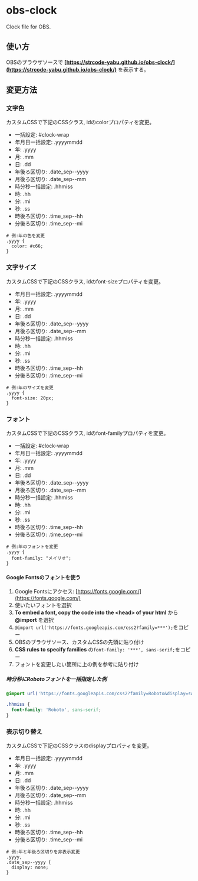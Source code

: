 # obs-clock

Clock file for OBS.

## 使い方

OBSのブラウザソースで
**[https://strcode-yabu.github.io/obs-clock/](https://strcode-yabu.github.io/obs-clock/)**
を表示する。

## 変更方法

### 文字色

カスタムCSSで下記のCSSクラス, idのcolorプロパティを変更。

- 一括設定: #clock-wrap
- 年月日一括設定: .yyyymmdd
- 年: .yyyy
- 月: .mm
- 日: .dd
- 年後ろ区切り: .date_sep--yyyy
- 月後ろ区切り: .date_sep--mm
- 時分秒一括設定: .hhmiss
- 時: .hh
- 分: .mi
- 秒: .ss
- 時後ろ区切り: .time_sep--hh
- 分後ろ区切り: .time_sep--mi

```
# 例:年の色を変更
.yyyy {
  color: #c66;
}
```


### 文字サイズ

カスタムCSSで下記のCSSクラス, idのfont-sizeプロパティを変更。

- 年月日一括設定: .yyyymmdd
- 年: .yyyy
- 月: .mm
- 日: .dd
- 年後ろ区切り: .date_sep--yyyy
- 月後ろ区切り: .date_sep--mm
- 時分秒一括設定: .hhmiss
- 時: .hh
- 分: .mi
- 秒: .ss
- 時後ろ区切り: .time_sep--hh
- 分後ろ区切り: .time_sep--mi

```
# 例:年のサイズを変更
.yyyy {
  font-size: 20px;
}
```

### フォント

カスタムCSSで下記のCSSクラス, idのfont-familyプロパティを変更。

- 一括設定: #clock-wrap
- 年月日一括設定: .yyyymmdd
- 年: .yyyy
- 月: .mm
- 日: .dd
- 年後ろ区切り: .date_sep--yyyy
- 月後ろ区切り: .date_sep--mm
- 時分秒一括設定: .hhmiss
- 時: .hh
- 分: .mi
- 秒: .ss
- 時後ろ区切り: .time_sep--hh
- 分後ろ区切り: .time_sep--mi

```
# 例:年のフォントを変更
.yyyy {
  font-family: "メイリオ";
}
```

#### Google Fontsのフォントを使う

1. Google Fontsにアクセス: [https://fonts.google.com/](https://fonts.google.com/)
2. 使いたいフォントを選択
3. **To embed a font, copy the code into the \<head\> of your html** から **@import** を選択
4. `@import url('https://fonts.googleapis.com/css2?family=***');`をコピー
5. OBSのブラウザソース、カスタムCSSの先頭に貼り付け
6. **CSS rules to specify families** の`font-family: '***', sans-serif;`をコピー
7. フォントを変更したい箇所に上の例を参考に貼り付け

##### 時分秒にRobotoフォントを一括指定した例
```css
@import url('https://fonts.googleapis.com/css2?family=Roboto&display=swap');

.hhmiss {
  font-family: 'Roboto', sans-serif;
}

```



### 表示切り替え

カスタムCSSで下記のCSSクラスのdisplayプロパティを変更。

- 年月日一括設定: .yyyymmdd
- 年: .yyyy
- 月: .mm
- 日: .dd
- 年後ろ区切り: .date_sep--yyyy
- 月後ろ区切り: .date_sep--mm
- 時分秒一括設定: .hhmiss
- 時: .hh
- 分: .mi
- 秒: .ss
- 時後ろ区切り: .time_sep--hh
- 分後ろ区切り: .time_sep--mi

```
# 例:年と年後ろ区切りを非表示変更
.yyyy,
.date_sep--yyyy {
  display: none;
}
```
